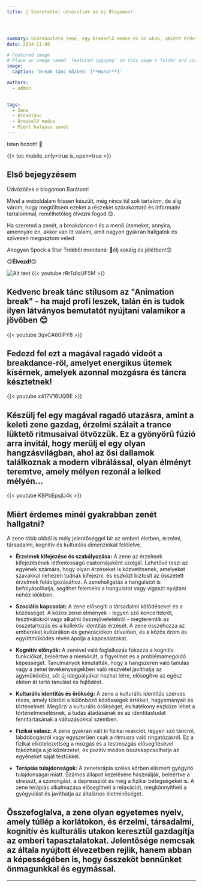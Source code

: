 ```yaml
---
title: 🎉 Szeretettel üdvözöllek az új Blogomon!




summary: Szórakoztató zene, egy breakelő medve és az okok, amiért érdemes minél gyakrabban élvezni a zenét.🤩
date: 2024-11-08

# Featured image
# Place an image named `featured.jpg/png` in this page's folder and customize its options here.
image:
  caption: 'Break tánc közben: [**Hunor**]'

authors:
  - admin
  

tags:
  - Zene
  - Breaktánc
  - Breakelő medve
  - Miért halgass zenét
---
```


Isten hozott! 👋

{{< toc mobile_only=true is_open=true >}}

## Első bejegyzésem

Üdvözöllek a blogomon Barátom!

Mivel a weboldalam frissen készült, még nincs túl sok tartalom, de alig várom, hogy megtöltsem ezeket a részeket szórakoztató és informatív tartalommal, remélhetőleg élvezni fogod 😊.

Ha szereted a zenét, a breakdance-t és a menő ütemeket, annyira, amennyire én, akkor van itt valami, amit nagyon gyakran hallgatok és szívesen megosztom veled. 

Ahogyan Spock a Star Trekből mondaná: 🖖élj sokáig és jólétben!😊

😊**Élvezd!**😊


![Alt text](/hu/post/get-started/bear.gif)
{{< youtube rRrTdlqUF5M >}}

## Kedvenc break tánc stílusom az "Animation break" - ha majd profi leszek, talán én is tudok ilyen látványos bemutatót nyújtani valamikor a jövőben 😊

{{< youtube 3qvCA60lPY8 >}}

## Fedezd fel ezt a magával ragadó videót a breakdance-ről, amelyet energikus ütemek kísérnek, amelyek azonnal mozgásra és táncra késztetnek!

{{< youtube x417V16UQBE >}}

## Készülj fel egy magával ragadó utazásra, amint a keleti zene gazdag, érzelmi szálait a trance lüktető ritmusaival ötvözzük. Ez a gyönyörű fúzió arra invitál, hogy merülj el egy olyan hangzásvilágban, ahol az ősi dallamok találkoznak a modern vibrálással, olyan élményt teremtve, amely mélyen rezonál a lelked mélyén...

{{< youtube KBPbEpsjU4k >}}

## Miért érdemes minél gyakrabban zenét hallgatni?

A zene több okból is mély jelentőséggel bír az emberi életben, érzelmi, társadalmi, kognitív és kulturális dimenziókat felölelve.

- **Érzelmek kifejezése és szabályozása:** A zene az érzelmek kifejezésének létfontosságú csatornájaként szolgál. Lehetővé teszi az egyének számára, hogy olyan érzéseket is közvetítsenek, amelyeket szavakkal nehezen tudnak kifejezni, és eszközt biztosít az összetett érzelmek feldolgozásához. A zenehallgatás a hangulatot is befolyásolhatja, segíthet felemelni a hangulatot vagy vigaszt nyújtani nehéz időkben.

- **Szociális kapcsolat:** A zene elősegíti a társadalmi kötődéseket és a közösséget. A közös zenei élmények - legyen szó koncertekről, fesztiválokról vagy alkalmi összejövetelekről - megteremtik az összetartozás és a kollektív identitás érzését. A zene összehozza az embereket kultúrákon és generációkon átívelően, és a közös öröm és együttműködés révén ápolja a kapcsolatokat.

- **Kognitív előnyök:** A zenével való foglalkozás fokozza a kognitív funkciókat, beleértve a memóriát, a figyelmet és a problémamegoldó képességet. Tanulmányok kimutatták, hogy a hangszeren való tanulás vagy a zenei tevékenységekben való részvétel javíthatja az agyműködést, sőt új idegpályákat hozhat létre, elősegítve az egész életen át tartó tanulást és fejlődést.

- **Kulturális identitás és örökség:** A zene a kulturális identitás szerves része, amely tükrözi a különböző közösségek értékeit, hagyományait és történelmét. Megőrzi a kulturális örökséget, és hatékony eszköze lehet a történetmesélésnek, a tudás átadásának és az identitástudat fenntartásának a változásokkal szemben.

- **Fizikai válasz:** A zene gyakran vált ki fizikai reakciót, legyen szó táncról, lábdobogásról vagy egyszerűen csak a ritmusra való ringatózásról. Ez a fizikai elkötelezettség a mozgás és a testmozgás elősegítésével fokozhatja a jó közérzetet, és pozitív módon összekapcsolhatja az egyéneket saját testükkel.

- **Terápiás tulajdonságok:** A zeneterápia széles körben elismert gyógyító tulajdonságai miatt. Számos állapot kezelésére használják, beleértve a stresszt, a szorongást, a depressziót és még a fizikai betegségeket is. A zene terápiás alkalmazása elősegítheti a relaxációt, megkönnyítheti a gyógyulást és javíthatja az általános életminőséget.

## Összefoglalva, a zene olyan egyetemes nyelv, amely túllép a korlátokon, és érzelmi, társadalmi, kognitív és kulturális utakon keresztül gazdagítja az emberi tapasztalatokat. Jelentősége nemcsak az általa nyújtott élvezetben rejlik, hanem abban a képességében is, hogy összeköt bennünket önmagunkkal és egymással.

---

